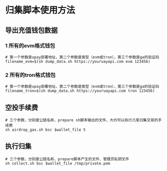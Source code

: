 # 归集脚本使用方法

## 导出充值钱包数据

### 1 所有的evm格式钱包

```shell
# 第一个参数是upay部署地址，第二个参数是类型（evm或tron），第三个参数是ga的验证码
filename_evm=$(sh dump_data.sh https://youruayapi.com evm 123456)
```

### 2 所有的tron格式钱包

```shell
# 第一个参数是upay部署地址，第二个参数是类型（evm或tron），第三个参数是ga的验证码
filename_tron=$(sh dump_data.sh https://youruayapi.com tron 123456)
```

## 空投手续费

```shell
# 三个参数，分别是公链名称、prepare sh脚本输出的文件、大约可以执行几笔归集交易的手续费
sh airdrop_gas.sh bsc $wallet_file 5
```

## 执行归集

```shell
# 三个参数，分别是公链名称、prepare脚本产生的文件、管理员私钥文件
sh collect.sh bsc $wallet_file /tmp/private.pem
```
